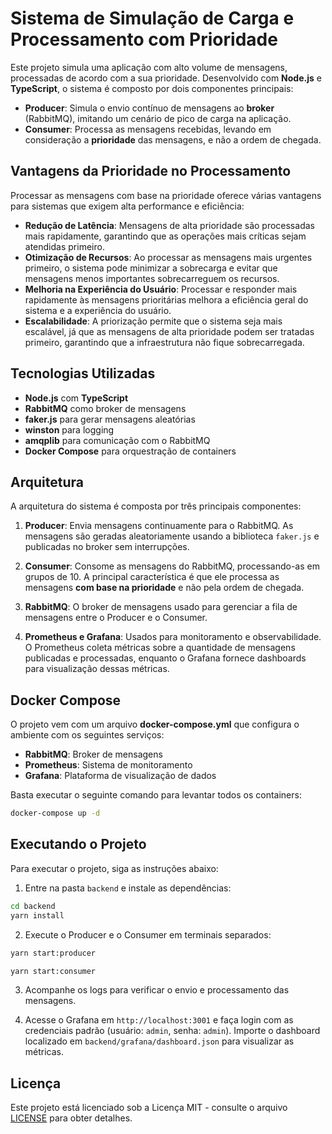 # Sistema de Simulação de Carga e Processamento com Prioridade

Este projeto simula uma aplicação com alto volume de mensagens, processadas de acordo com a sua prioridade. Desenvolvido com **Node.js** e **TypeScript**, o sistema é composto por dois componentes principais:

- **Producer**: Simula o envio contínuo de mensagens ao **broker** (RabbitMQ), imitando um cenário de pico de carga na aplicação.
- **Consumer**: Processa as mensagens recebidas, levando em consideração a **prioridade** das mensagens, e não a ordem de chegada.

## Vantagens da Prioridade no Processamento

Processar as mensagens com base na prioridade oferece várias vantagens para sistemas que exigem alta performance e eficiência:

- **Redução de Latência**: Mensagens de alta prioridade são processadas mais rapidamente, garantindo que as operações mais críticas sejam atendidas primeiro.
- **Otimização de Recursos**: Ao processar as mensagens mais urgentes primeiro, o sistema pode minimizar a sobrecarga e evitar que mensagens menos importantes sobrecarreguem os recursos.
- **Melhoria na Experiência do Usuário**: Processar e responder mais rapidamente às mensagens prioritárias melhora a eficiência geral do sistema e a experiência do usuário.
- **Escalabilidade**: A priorização permite que o sistema seja mais escalável, já que as mensagens de alta prioridade podem ser tratadas primeiro, garantindo que a infraestrutura não fique sobrecarregada.

## Tecnologias Utilizadas

- **Node.js** com **TypeScript**
- **RabbitMQ** como broker de mensagens
- **faker.js** para gerar mensagens aleatórias
- **winston** para logging
- **amqplib** para comunicação com o RabbitMQ
- **Docker Compose** para orquestração de containers

## Arquitetura

A arquitetura do sistema é composta por três principais componentes:

1. **Producer**: Envia mensagens continuamente para o RabbitMQ. As mensagens são geradas aleatoriamente usando a biblioteca `faker.js` e publicadas no broker sem interrupções.
2. **Consumer**: Consome as mensagens do RabbitMQ, processando-as em grupos de 10. A principal característica é que ele processa as mensagens **com base na prioridade** e não pela ordem de chegada.

3. **RabbitMQ**: O broker de mensagens usado para gerenciar a fila de mensagens entre o Producer e o Consumer.

4. **Prometheus e Grafana**: Usados para monitoramento e observabilidade. O Prometheus coleta métricas sobre a quantidade de mensagens publicadas e processadas, enquanto o Grafana fornece dashboards para visualização dessas métricas.

## Docker Compose

O projeto vem com um arquivo **docker-compose.yml** que configura o ambiente com os seguintes serviços:

- **RabbitMQ**: Broker de mensagens
- **Prometheus**: Sistema de monitoramento
- **Grafana**: Plataforma de visualização de dados

Basta executar o seguinte comando para levantar todos os containers:

```bash
docker-compose up -d
```

## Executando o Projeto

Para executar o projeto, siga as instruções abaixo:

1. Entre na pasta `backend` e instale as dependências:

```bash
cd backend
yarn install
```

2. Execute o Producer e o Consumer em terminais separados:

```bash
yarn start:producer
```

```bash
yarn start:consumer
```

3. Acompanhe os logs para verificar o envio e processamento das mensagens.

4. Acesse o Grafana em `http://localhost:3001` e faça login com as credenciais padrão (usuário: `admin`, senha: `admin`). Importe o dashboard localizado em `backend/grafana/dashboard.json` para visualizar as métricas.

## Licença

Este projeto está licenciado sob a Licença MIT - consulte o arquivo [LICENSE](LICENSE) para obter detalhes.
